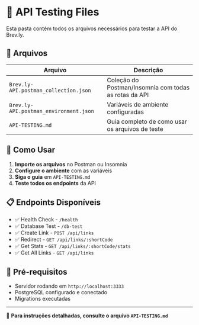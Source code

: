 # 🧪 API Testing Files

Esta pasta contém todos os arquivos necessários para testar a API do Brev.ly.

## 📁 Arquivos

| Arquivo | Descrição |
|---------|-----------|
| `Brev.ly-API.postman_collection.json` | Coleção do Postman/Insomnia com todas as rotas da API |
| `Brev.ly-API.postman_environment.json` | Variáveis de ambiente configuradas |
| `API-TESTING.md` | Guia completo de como usar os arquivos de teste |

## 🚀 Como Usar

1. **Importe os arquivos** no Postman ou Insomnia
2. **Configure o ambiente** com as variáveis
3. **Siga o guia** em `API-TESTING.md`
4. **Teste todos os endpoints** da API

## 📋 Endpoints Disponíveis

- ✅ Health Check - `/health`
- ✅ Database Test - `/db-test`
- ✅ Create Link - `POST /api/links`
- ✅ Redirect - `GET /api/links/:shortCode`
- ✅ Get Stats - `GET /api/links/:shortCode/stats`
- ✅ Get All Links - `GET /api/links`

## 🔧 Pré-requisitos

- Servidor rodando em `http://localhost:3333`
- PostgreSQL configurado e conectado
- Migrations executadas

---

📖 **Para instruções detalhadas, consulte o arquivo `API-TESTING.md`** 